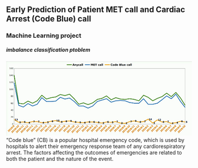 ## Early Prediction of Patient MET call and Cardiac Arrest (Code Blue) call 
### Machine Learning project 
##### imbalance classification ptoblem

![alt tag](images/cb-rate-new.jpeg)
“Code blue” (CB) is a popular hospital emergency code, which is used by hospitals to alert their emergency response team of any cardiorespiratory arrest. 
The factors affecting the outcomes of emergencies are related to both the patient and the nature of the event.
